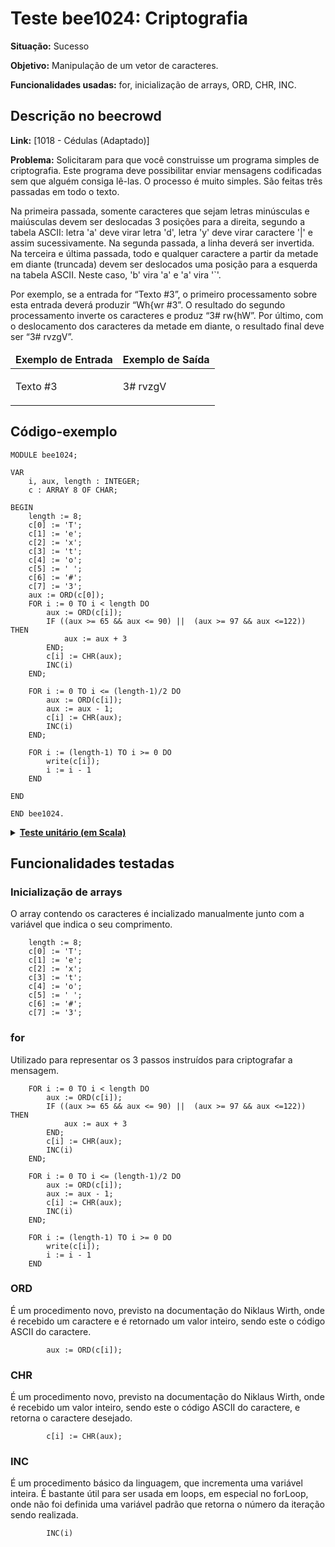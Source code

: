 # Teste bee1024: Criptografia
<b>Situação:</b> Sucesso

<b>Objetivo:</b> Manipulação de um vetor de caracteres.

<b>Funcionalidades usadas:</b> for, inicialização de arrays, ORD, CHR, INC.

## Descrição no beecrowd

<b>Link:</b> [1018 - Cédulas (Adaptado)]

<b>Problema:</b> Solicitaram para que você construisse um programa simples de criptografia. Este programa deve possibilitar enviar mensagens codificadas sem que alguém consiga lê-las. O processo é muito simples. São feitas três passadas em todo o texto.

Na primeira passada, somente caracteres que sejam letras minúsculas e maiúsculas devem ser deslocadas 3 posições para a direita, segundo a tabela ASCII: letra 'a' deve virar letra 'd', letra 'y' deve virar caractere '|' e assim sucessivamente. Na segunda passada, a linha deverá ser invertida. Na terceira e última passada, todo e qualquer caractere a partir da metade em diante (truncada) devem ser deslocados uma posição para a esquerda na tabela ASCII. Neste caso, 'b' vira 'a' e 'a' vira '`'.

Por exemplo, se a entrada for “Texto #3”, o primeiro processamento sobre esta entrada deverá produzir “Wh{wr #3”. O resultado do segundo processamento inverte os caracteres e produz “3# rw{hW”. Por último, com o deslocamento dos caracteres da metade em diante, o resultado final deve ser “3# rvzgV”.

<table>
<thead>
<tr>
  <td><b>Exemplo de Entrada</b></td>
  <td><b>Exemplo de Saída</b></td>
</tr>
</thead>
<tbody>
<tr>
<td class="division">
<p>
Texto #3</p>
</td>
<td>
<p>
3# rvzgV</p>
</td>
</tr>
</tbody>
</table>

## Código-exemplo

```
MODULE bee1024;

VAR
    i, aux, length : INTEGER;
    c : ARRAY 8 OF CHAR;

BEGIN
    length := 8;
    c[0] := 'T';
    c[1] := 'e';
    c[2] := 'x';
    c[3] := 't';
    c[4] := 'o';
    c[5] := ' ';
    c[6] := '#';
    c[7] := '3';
    aux := ORD(c[0]);
    FOR i := 0 TO i < length DO
        aux := ORD(c[i]);
        IF ((aux >= 65 && aux <= 90) ||  (aux >= 97 && aux <=122)) THEN
            aux := aux + 3
        END;
        c[i] := CHR(aux);
        INC(i)
    END;

    FOR i := 0 TO i <= (length-1)/2 DO
        aux := ORD(c[i]);
        aux := aux - 1;
        c[i] := CHR(aux);
        INC(i)
    END;

    FOR i := (length-1) TO i >= 0 DO
        write(c[i]);
        i := i - 1
    END

END

END bee1024.
```

<details>
<p>
<summary><b><u>Teste unitário (em Scala)</u></b></summary>
<pre>
<code>
  test("Testing interpreter on bee1024 program") {
    val module = parseResource("challenges/bee1024.oberon")

    
    val coreModule = CoreTransformer.reduceOberonModule(module)

    assert(coreModule.name == "bee1024")

    val result = interpreter.run(coreModule)

    
    assert(result.lookup("length") == Some(IntValue(8)))
    assert(evalArraySubscript(result, "c", 0) == CharValue('V'))
    assert(evalArraySubscript(result, "c", 1) == CharValue('g'))
    assert(evalArraySubscript(result, "c", 2) == CharValue('z'))
    assert(evalArraySubscript(result, "c", 3) == CharValue('v'))
    assert(evalArraySubscript(result, "c", 4) == CharValue('r'))
    assert(evalArraySubscript(result, "c", 5) == CharValue(' '))
    assert(evalArraySubscript(result, "c", 6) == CharValue('#'))
    assert(evalArraySubscript(result, "c", 7) == CharValue('3'))
  }
</code>
</pre>
</details>

## Funcionalidades testadas
<a name="arrays"></a>
### Inicialização de arrays

O array contendo os caracteres é incializado manualmente junto com a variável que indica o seu comprimento.

```
    length := 8;
    c[0] := 'T';
    c[1] := 'e';
    c[2] := 'x';
    c[3] := 't';
    c[4] := 'o';
    c[5] := ' ';
    c[6] := '#';
    c[7] := '3';
```


<a name="for"></a>
### for

Utilizado para representar os 3 passos instruídos para criptografar a mensagem.

```
    FOR i := 0 TO i < length DO
        aux := ORD(c[i]);
        IF ((aux >= 65 && aux <= 90) ||  (aux >= 97 && aux <=122)) THEN
            aux := aux + 3
        END;
        c[i] := CHR(aux);
        INC(i)
    END;

    FOR i := 0 TO i <= (length-1)/2 DO
        aux := ORD(c[i]);
        aux := aux - 1;
        c[i] := CHR(aux);
        INC(i)
    END;

    FOR i := (length-1) TO i >= 0 DO
        write(c[i]);
        i := i - 1
    END
```


<a name="ord"></a>
### ORD

É um procedimento novo, previsto na documentação do Niklaus Wirth, onde é recebido um caractere e é retornado um valor inteiro, sendo este
o código ASCII do caractere.

```
		aux := ORD(c[i]);
```

<a name="chr"></a>
### CHR

É um procedimento novo, previsto na documentação do Niklaus Wirth, onde é recebido um valor inteiro, sendo este o código ASCII do caractere,
e retorna o caractere desejado.

```
		c[i] := CHR(aux);
```


<a name="inc"></a>
### INC

É um procedimento básico da linguagem, que incrementa uma variável inteira. É bastante útil para ser usada em loops, em especial no forLoop, onde não foi definida uma variável padrão que retorna o número da iteração sendo realizada.

```
		INC(i)
```
